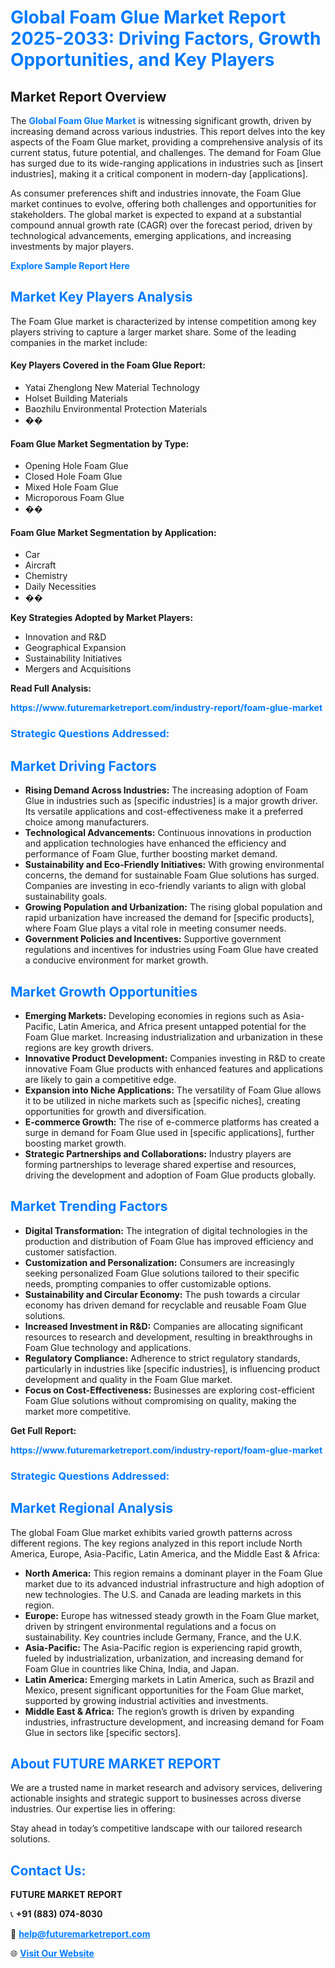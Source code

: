 <h1 style="color: #007BFF;">Global Foam Glue Market Report 2025-2033: Driving Factors, Growth Opportunities, and Key Players</h1>

<section id="overview">
<h2>Market Report Overview</h2>
<p>The <a href="https://www.futuremarketreport.com/industry-report/foam-glue-market" style="color: #007BFF; text-decoration: none;"><strong>Global Foam Glue Market</strong></a> is witnessing significant growth, driven by increasing demand across various industries. This report delves into the key aspects of the Foam Glue market, providing a comprehensive analysis of its current status, future potential, and challenges. The demand for Foam Glue has surged due to its wide-ranging applications in industries such as [insert industries], making it a critical component in modern-day [applications].</p>
<p>As consumer preferences shift and industries innovate, the Foam Glue market continues to evolve, offering both challenges and opportunities for stakeholders. The global market is expected to expand at a substantial compound annual growth rate (CAGR) over the forecast period, driven by technological advancements, emerging applications, and increasing investments by major players.</p>
</section>

<section id="overview">
<p><a href="https://www.futuremarketreport.com/request-sample/reportId=113504" style="color: #007BFF; text-decoration: none;"><strong>Explore Sample Report Here</strong></a></p>
</section>

<section id="key-players">
<h2 style="color: #007BFF;">Market Key Players Analysis</h2>
<p>The Foam Glue market is characterized by intense competition among key players striving to capture a larger market share. Some of the leading companies in the market include:</p>
<h4>Key Players Covered in the Foam Glue Report:</h4>
<ul><li>Yatai Zhenglong New Material Technology</li><li>Holset Building Materials</li><li>Baozhilu Environmental Protection Materials</li><li>��</li></ul>
<h4>Foam Glue Market Segmentation by Type:</h4>
<ul><li>Opening Hole Foam Glue</li><li>Closed Hole Foam Glue</li><li>Mixed Hole Foam Glue</li><li>Microporous Foam Glue</li><li>��</li></ul>

<h4>Foam Glue Market Segmentation by Application:</h4>
<ul><li>Car</li><li>Aircraft</li><li>Chemistry</li><li>Daily Necessities</li><li>��</li></ul>
<p><strong>Key Strategies Adopted by Market Players:</strong></p>
<ul>
<li>Innovation and R&D</li>
<li>Geographical Expansion</li>
<li>Sustainability Initiatives</li>
<li>Mergers and Acquisitions</li>
</ul>
</section>

<section>
<p><strong>Read Full Analysis: </strong></p><a href="https://www.futuremarketreport.com/industry-report/foam-glue-market" style="color: #007BFF; text-decoration: none;"><strong>https://www.futuremarketreport.com/industry-report/foam-glue-market</strong></a>
<h3 style="color: #007BFF;">Strategic Questions Addressed:</h3>
</section>

<section id="driving-factors">
<h2 style="color: #007BFF;">Market Driving Factors</h2>
<ul>
<li><strong>Rising Demand Across Industries:</strong> The increasing adoption of Foam Glue in industries such as [specific industries] is a major growth driver. Its versatile applications and cost-effectiveness make it a preferred choice among manufacturers.</li>
<li><strong>Technological Advancements:</strong> Continuous innovations in production and application technologies have enhanced the efficiency and performance of Foam Glue, further boosting market demand.</li>
<li><strong>Sustainability and Eco-Friendly Initiatives:</strong> With growing environmental concerns, the demand for sustainable Foam Glue solutions has surged. Companies are investing in eco-friendly variants to align with global sustainability goals.</li>
<li><strong>Growing Population and Urbanization:</strong> The rising global population and rapid urbanization have increased the demand for [specific products], where Foam Glue plays a vital role in meeting consumer needs.</li>
<li><strong>Government Policies and Incentives:</strong> Supportive government regulations and incentives for industries using Foam Glue have created a conducive environment for market growth.</li>
</ul>
</section>

<section id="growth-opportunities">
<h2 style="color: #007BFF;">Market Growth Opportunities</h2>
<ul>
<li><strong>Emerging Markets:</strong> Developing economies in regions such as Asia-Pacific, Latin America, and Africa present untapped potential for the Foam Glue market. Increasing industrialization and urbanization in these regions are key growth drivers.</li>
<li><strong>Innovative Product Development:</strong> Companies investing in R&D to create innovative Foam Glue products with enhanced features and applications are likely to gain a competitive edge.</li>
<li><strong>Expansion into Niche Applications:</strong> The versatility of Foam Glue allows it to be utilized in niche markets such as [specific niches], creating opportunities for growth and diversification.</li>
<li><strong>E-commerce Growth:</strong> The rise of e-commerce platforms has created a surge in demand for Foam Glue used in [specific applications], further boosting market growth.</li>
<li><strong>Strategic Partnerships and Collaborations:</strong> Industry players are forming partnerships to leverage shared expertise and resources, driving the development and adoption of Foam Glue products globally.</li>
</ul>
</section>

<section id="trending-factors">
<h2 style="color: #007BFF;">Market Trending Factors</h2>
<ul>
<li><strong>Digital Transformation:</strong> The integration of digital technologies in the production and distribution of Foam Glue has improved efficiency and customer satisfaction.</li>
<li><strong>Customization and Personalization:</strong> Consumers are increasingly seeking personalized Foam Glue solutions tailored to their specific needs, prompting companies to offer customizable options.</li>
<li><strong>Sustainability and Circular Economy:</strong> The push towards a circular economy has driven demand for recyclable and reusable Foam Glue solutions.</li>
<li><strong>Increased Investment in R&D:</strong> Companies are allocating significant resources to research and development, resulting in breakthroughs in Foam Glue technology and applications.</li>
<li><strong>Regulatory Compliance:</strong> Adherence to strict regulatory standards, particularly in industries like [specific industries], is influencing product development and quality in the Foam Glue market.</li>
<li><strong>Focus on Cost-Effectiveness:</strong> Businesses are exploring cost-efficient Foam Glue solutions without compromising on quality, making the market more competitive.</li>
</ul>
</section>

<section>
<p><strong>Get Full Report: </strong></p><a href="https://www.futuremarketreport.com/industry-report/foam-glue-market" style="color: #007BFF; text-decoration: none;"><strong>https://www.futuremarketreport.com/industry-report/foam-glue-market</strong></a>
<h3 style="color: #007BFF;">Strategic Questions Addressed:</h3>
</section>


<section id="regional-analysis">
<h2 style="color: #007BFF;">Market Regional Analysis</h2>
<p>The global Foam Glue market exhibits varied growth patterns across different regions. The key regions analyzed in this report include North America, Europe, Asia-Pacific, Latin America, and the Middle East & Africa:</p>
<ul>
<li><strong>North America:</strong> This region remains a dominant player in the Foam Glue market due to its advanced industrial infrastructure and high adoption of new technologies. The U.S. and Canada are leading markets in this region.</li>
<li><strong>Europe:</strong> Europe has witnessed steady growth in the Foam Glue market, driven by stringent environmental regulations and a focus on sustainability. Key countries include Germany, France, and the U.K.</li>
<li><strong>Asia-Pacific:</strong> The Asia-Pacific region is experiencing rapid growth, fueled by industrialization, urbanization, and increasing demand for Foam Glue in countries like China, India, and Japan.</li>
<li><strong>Latin America:</strong> Emerging markets in Latin America, such as Brazil and Mexico, present significant opportunities for the Foam Glue market, supported by growing industrial activities and investments.</li>
<li><strong>Middle East & Africa:</strong> The region’s growth is driven by expanding industries, infrastructure development, and increasing demand for Foam Glue in sectors like [specific sectors].</li>
</ul>
</section>

<footer>
<h2 style="color: #007BFF;">About FUTURE MARKET REPORT</h2>
<p>We are a trusted name in market research and advisory services, delivering actionable insights and strategic support to businesses across diverse industries. Our expertise lies in offering:</p>

<p>Stay ahead in today’s competitive landscape with our tailored research solutions.</p>

<h2 style="color: #007BFF;">Contact Us:</h2>
<p><strong>FUTURE MARKET REPORT</strong></p>
<p>📞 <strong>+91 (883) 074-8030</strong></p>
<p>📧 <strong><a href="mailto:help@futuremarketreport.com" style="color: #007BFF;">help@futuremarketreport.com</a></strong></p>
<p>🌐 <strong><a href="https://www.futuremarketreport.com/" style="color: #007BFF;">Visit Our Website</a></strong></p>
</footer>